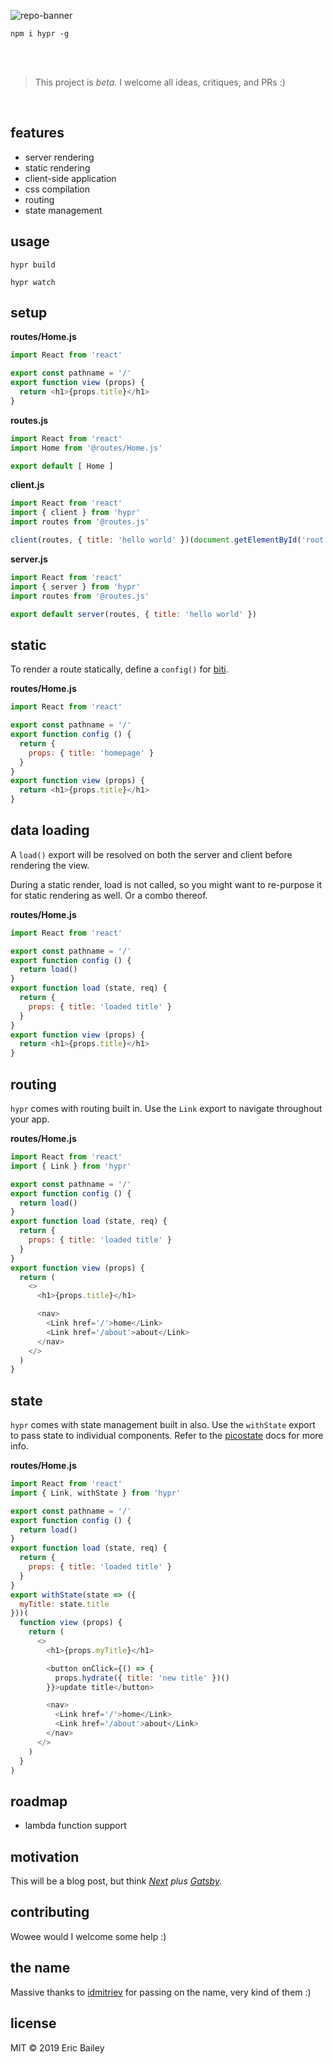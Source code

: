 ![repo-banner](https://user-images.githubusercontent.com/4732330/54318359-74f6a480-45bc-11e9-8548-d7b12b08257f.png)

```
npm i hypr -g
```
<br />
<br />

> This project is *beta*. I welcome all ideas, critiques, and PRs :)

<br />

## features
- server rendering
- static rendering
- client-side application
- css compilation
- routing
- state management

## usage
```
hypr build
```
```
hypr watch
```

## setup

**routes/Home.js**
```javascript
import React from 'react'

export const pathname = '/'
export function view (props) {
  return <h1>{props.title}</h1>
}
```

**routes.js**
```javascript
import React from 'react'
import Home from '@routes/Home.js'

export default [ Home ]
```

**client.js**
```javascript
import React from 'react'
import { client } from 'hypr'
import routes from '@routes.js'

client(routes, { title: 'hello world' })(document.getElementById('root'))
```

**server.js**
```javascript
import React from 'react'
import { server } from 'hypr'
import routes from '@routes.js'

export default server(routes, { title: 'hello world' })
```

## static
To render a route statically, define a `config()` for [biti](https://github.com/estrattonbailey/biti).

**routes/Home.js**
```javascript
import React from 'react'

export const pathname = '/'
export function config () {
  return {
    props: { title: 'homepage' }
  }
}
export function view (props) {
  return <h1>{props.title}</h1>
}
```

## data loading
A `load()` export will be resolved on both the server and client before
rendering the view.

During a static render, load is not called, so you might want to re-purpose it
for static rendering as well. Or a combo thereof.

**routes/Home.js**
```javascript
import React from 'react'

export const pathname = '/'
export function config () {
  return load()
}
export function load (state, req) {
  return {
    props: { title: 'loaded title' }
  }
}
export function view (props) {
  return <h1>{props.title}</h1>
}
```

## routing
`hypr` comes with routing built in. Use the `Link` export to navigate throughout
your app.

**routes/Home.js**
```javascript
import React from 'react'
import { Link } from 'hypr'

export const pathname = '/'
export function config () {
  return load()
}
export function load (state, req) {
  return {
    props: { title: 'loaded title' }
  }
}
export function view (props) {
  return (
    <>
      <h1>{props.title}</h1>

      <nav>
        <Link href='/'>home</Link>
        <Link href='/about'>about</Link>
      </nav>
    </>
  )
}
```

## state
`hypr` comes with state management built in also. Use the `withState` export to
pass state to individual components. Refer to the
[picostate](https://github.com/estrattonbailey/picostate) docs for more info.

**routes/Home.js**
```javascript
import React from 'react'
import { Link, withState } from 'hypr'

export const pathname = '/'
export function config () {
  return load()
}
export function load (state, req) {
  return {
    props: { title: 'loaded title' }
  }
}
export withState(state => ({
  myTitle: state.title
}))(
  function view (props) {
    return (
      <>
        <h1>{props.myTitle}</h1>

        <button onClick={() => {
          props.hydrate({ title: 'new title' })()
        }}>update title</button>

        <nav>
          <Link href='/'>home</Link>
          <Link href='/about'>about</Link>
        </nav>
      </>
    )
  }
)
```

## roadmap
- lambda function support

## motivation
This will be a blog post, but think *[Next](https://nextjs.org/) plus [Gatsby](https://www.gatsbyjs.org/).*

## contributing
Wowee would I welcome some help :)

## the name
Massive thanks to [idmitriev](https://github.com/idmitriev) for passing on the
name, very kind of them :)

## license
MIT &copy; 2019 Eric Bailey
